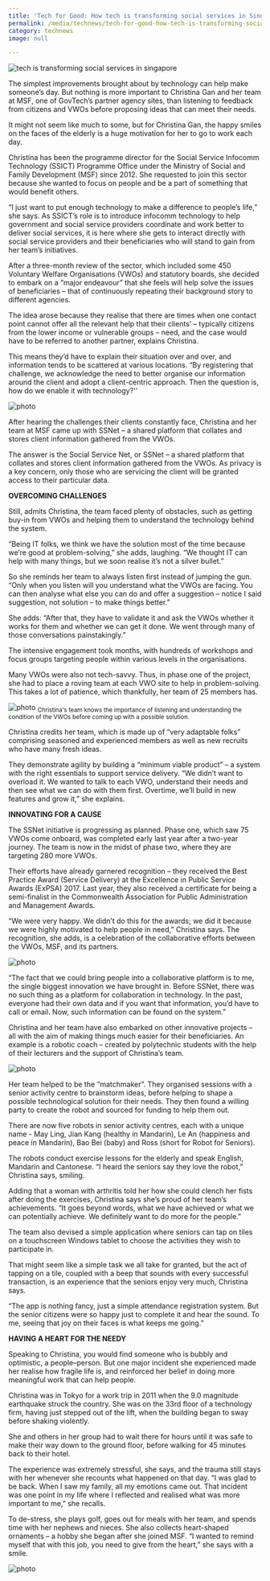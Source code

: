 ```yaml
---
title: 'Tech for Good: How tech is transforming social services in Singapore'
permalink: /media/technews/tech-for-good-how-tech-is-transforming-social-services-in-singapore
category: technews
image: null

---
```



![tech is transforming social services in singapore](/images/technews/tech-for-good-how-tech-is-transforming-social-services-in-singapore-part-1.jpg)

The simplest improvements brought about by technology can help make someone’s day. But nothing is more important to Christina Gan and her team at MSF, one of GovTech’s partner agency sites, than listening to feedback from citizens and VWOs before proposing ideas that can meet their needs.

It might not seem like much to some, but for Christina Gan, the happy smiles on the faces of the elderly is a huge motivation for her to go to work each day.

Christina has been the programme director for the Social Service Infocomm Technology (SSICT) Programme Office under the Ministry of Social and Family Development (MSF) since 2012. She requested to join this sector because she wanted to focus on people and be a part of something that would benefit others.

“I just want to put enough technology to make a difference to people’s life,” she says.
As SSICT’s role is to introduce infocomm technology to help government and social service providers coordinate and work better to deliver social services, it is here where she gets to interact directly with social service providers and their beneficiaries who will stand to gain from her team’s initiatives.

After a three-month review of the sector, which included some 450 Voluntary Welfare Organisations (VWOs) and statutory boards, she decided to embark on a “major endeavour” that she feels will help solve the issues of beneficiaries – that of continuously repeating their background story to different agencies.

The idea arose because they realise that there are times when one contact point cannot offer all the relevant help that their clients’ – typically citizens from the lower income or vulnerable groups – need, and the case would have to be referred to another partner, explains Christina. 

This means they’d have to explain their situation over and over, and information tends to be scattered at various locations. “By registering that challenge, we acknowledge the need to better organise our information around the client and adopt a client-centric approach. Then the question is, how do we enable it with technology?''

![photo](/images/technews/tech-for-good-how-tech-is-transforming-social-services-in-singapore-part-2.jpg)

After hearing the challenges their clients constantly face, Christina and her team at MSF came up with SSNet – a shared platform that collates and stores client information gathered from the VWOs.

The answer is the Social Service Net, or SSNet – a shared platform that collates and stores client information gathered from the VWOs. As privacy is a key concern, only those who are servicing the client will be granted access to their particular data.


**OVERCOMING CHALLENGES**

Still, admits Christina, the team faced plenty of obstacles, such as getting buy-in from VWOs and helping them to understand the technology behind the system.  

“Being IT folks, we think we have the solution most of the time because we’re good at problem-solving,” she adds, laughing. 
“We thought IT can help with many things, but we soon realise it’s not a silver bullet.”

So she reminds her team to always listen first instead of jumping the gun. “Only when you listen will you understand what the VWOs are facing. You can then analyse what else you can do and offer a suggestion – notice I said suggestion, not solution – to make things better.”

She adds: “After that, they have to validate it and ask the VWOs whether it works for them and whether we can get it done. We went through many of those conversations painstakingly.” 

The intensive engagement took months, with hundreds of workshops and focus groups targeting people within various levels in the organisations.

Many VWOs were also not tech-savvy. Thus, in phase one of the project, she had to place a roving team at each VWO site to help in problem-solving. This takes a lot of patience, which thankfully, her team of 25 members has.

![photo](/images/technews/tech-for-good-how-tech-is-transforming-social-services-in-singapore-part-3.jpg)
<sub>Christina's team knows the importance of listening and understanding the condition of the VWOs before coming up with a possible solution.</sub>

Christina credits her team, which is made up of “very adaptable folks” comprising seasoned and experienced members as well as new recruits who have many fresh ideas. 

They demonstrate agility by building a “minimum viable product” – a system with the right essentials to support service delivery. “We didn’t want to overload it. We wanted to talk to each VWO, understand their needs and then see what we can do with them first. Overtime, we’ll build in new features and grow it,” she explains.


**INNOVATING FOR A CAUSE**

The SSNet initiative is progressing as planned. Phase one, which saw 75 VWOs come onboard, was completed early last year after a two-year journey. The team is now in the midst of phase two, where they are targeting 280 more VWOs. 

Their efforts have already garnered recognition – they received the Best Practice Award (Service Delivery) at the Excellence in Public Service Awards (ExPSA) 2017. Last year, they also received a certificate for being a semi-finalist in the Commonwealth Association for Public Administration and Management Awards.

“We were very happy. We didn’t do this for the awards; we did it because we were highly motivated to help people in need,” Christina says. The recognition, she adds, is a celebration of the collaborative efforts between the VWOs, MSF, and its partners.

![photo](/images/technews/tech-for-good-how-tech-is-transforming-social-services-in-singapore-part-4.jpg)

“The fact that we could bring people into a collaborative platform is to me, the single biggest innovation we have brought in. Before SSNet, there was no such thing as a platform for collaboration in technology. In the past, everyone had their own data and if you want that information, you’d have to call or email.  Now, such information can be found on the system.” 

Christina and her team have also embarked on other innovative projects – all with the aim of making things much easier for their beneficiaries. An example is a robotic coach – created by polytechnic students with the help of their lecturers and the support of Christina’s team.

![photo](/images/technews/tech-for-good-how-tech-is-transforming-social-services-in-singapore-part-5.jpg)

Her team helped to be the “matchmaker”. They organised sessions with a senior activity centre to brainstorm ideas, before helping to shape a possible technological solution for their needs. They then found a willing party to create the robot and sourced for funding to help them out.

There are now five robots in senior activity centres, each with a unique name - May Ling, Jian Kang (healthy in Mandarin), Le An (happiness and peace in Mandarin), Bao Bei (baby) and Ross (short for Robot for Seniors). 

The robots conduct exercise lessons for the elderly and speak English, Mandarin and Cantonese. “I heard the seniors say they love the robot,” Christina says, smiling. 

Adding that a woman with arthritis told her how she could clench her fists after doing the exercises, Christina says she’s proud of her team’s achievements. “It goes beyond words, what we have achieved or what we can potentially achieve. We definitely want to do more for the people.”

The team also devised a simple application where seniors can tap on tiles on a touchscreen Windows tablet to choose the activities they wish to participate in. 

That might seem like a simple task we all take for granted, but the act of tapping on a tile, coupled with a beep that sounds with every successful transaction, is an experience that the seniors enjoy very much, Christina says. 

“The app is nothing fancy, just a simple attendance registration system. But the senior citizens were so happy just to complete it and hear the sound. To me, seeing that joy on their faces is what keeps me going.”


**HAVING A HEART FOR THE NEEDY**

Speaking to Christina, you would find someone who is bubbly and optimistic, a people–person. But one major incident she experienced made her realise how fragile life is, and reinforced her belief in doing more meaningful work that can help people. 

Christina was in Tokyo for a work trip in 2011 when the 9.0 magnitude earthquake struck the country. She was on the 33rd floor of a technology firm, having just stepped out of the lift, when the building began to sway before shaking violently. 

She and others in her group had to wait there for hours until it was safe to make their way down to the ground floor, before walking for 45 minutes back to their hotel.

The experience was extremely stressful, she says, and the trauma still stays with her whenever she recounts what happened on that day. “I was glad to be back. When I saw my family, all my emotions came out. That incident was one point in my life where I reflected and realised what was more important to me,” she recalls.

To de-stress, she plays golf, goes out for meals with her team, and spends time with her nephews and nieces. She also collects heart-shaped ornaments – a hobby she began after she joined MSF. “I wanted to remind myself that with this job, you need to give from the heart,” she says with a smile.

![photo]({{site.baseurl}}/images/technews/tech-for-good-how-tech-is-transforming-social-services-in-singapore-part-6.jpg)
